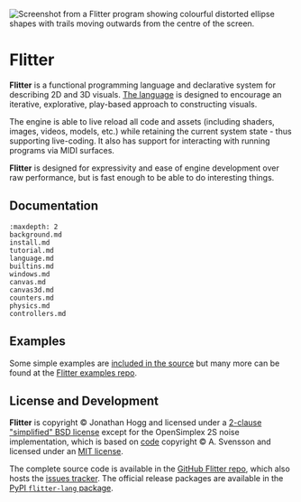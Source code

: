 
![Screenshot from a Flitter program showing colourful distorted ellipse shapes
with trails moving outwards from the centre of the screen.](header.jpg)

# Flitter

**Flitter** is a functional programming language and declarative system for
describing 2D and 3D visuals. [The language](language.md) is designed to
encourage an iterative, explorative, play-based approach to constructing
visuals.

The engine is able to live reload all code and assets (including shaders,
images, videos, models, etc.) while retaining the current system state - thus
supporting live-coding. It also has support for interacting with running
programs via MIDI surfaces.

**Flitter** is designed for expressivity and ease of engine development over
raw performance, but is fast enough to be able to do interesting things.

## Documentation

```{toctree}
:maxdepth: 2
background.md
install.md
tutorial.md
language.md
builtins.md
windows.md
canvas.md
canvas3d.md
counters.md
physics.md
controllers.md
```

## Examples

Some simple examples are [included in the
source](https://github.com/jonathanhogg/flitter/tree/main/examples)
but many more can be found at the [Flitter examples
repo](https://github.com/jonathanhogg/flitter-examples).

## License and Development

**Flitter** is copyright © Jonathan Hogg and licensed under a [2-clause
"simplified" BSD
license](https://github.com/jonathanhogg/flitter/blob/main/LICENSE)
except for the OpenSimplex 2S noise implementation, which is based on
[code](https://code.larus.se/lmas/opensimplex) copyright © A. Svensson and
licensed under an [MIT
license](https://code.larus.se/lmas/opensimplex/src/branch/master/LICENSE).

The complete source code is available in the [GitHub Flitter
repo](https://github.com/jonathanhogg/flitter), which also hosts the
[issues tracker](https://github.com/jonathanhogg/flitter/issues). The official
release packages are available in the [PyPI `flitter-lang`
package](https://pypi.org/project/flitter-lang/).
